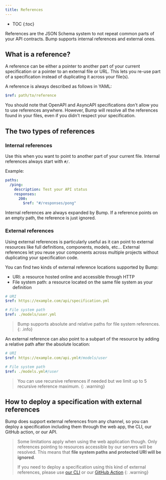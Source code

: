 ```yaml
---
title: References
---
```


- TOC
{:toc}

References are the JSON Schema system to not repeat common parts of your API contracts. Bump supports internal references and external ones.

## What is a reference?

A reference can be either a pointer to another part of your current specification or a pointer to an external file or URL. This lets you re-use part of a specification instead of duplicating it across your file(s).

A reference is always described as follows in YAML:

```yaml
$ref: path/to/reference
```

You should note that OpenAPI and AsyncAPI specifications don't allow you to use references anywhere. However, Bump will resolve all the references found in your files, even if you didn't respect your specification.

## The two types of references

### Internal references

Use this when you want to point to another part of your current file. Internal references always start with `#/`.

Example:

```yaml
paths:
  /ping:
    description: Test your API status
    responses:
      200:
        $ref: "#/responses/pong"
```

Internal references are always expanded by Bump. If a reference points on an empty path, the reference is just ignored.

### External references

Using external references is particularly useful as it can point to external resources like full definitions, components, models, etc... External references let you reuse your components across multiple projects without duplicating your specification code.

You can find two kinds of external reference locations supported by Bump:

- URI: a resource hosted online and accessible through HTTP
- File system path: a resource located on the same file system as your definition

```yaml
# URI
$ref: https://example.com/api/specification.yml

# File system path
$ref: ./models/user.yml
```

> Bump supports absolute and relative paths for file system references.
{: .info}

An external reference can also point to a subpart of the resource by adding a relative path after the absolute location:

```yaml
# URI
$ref: https://example.com/api.yml#/models/user

# File system path
$ref: ./models.yml#/user
```

> You can use recursive references if needed but we limit up to 5 recursive reference maximum.
{: .warning}

## How to deploy a specification with external references

Bump does support external references from any channel, so you can deploy a specification including them through the web app, the CLI, our GitHub action, or our API.

> Some limitations apply when using the web application though. Only references pointing to resources accessible by our servers will be resolved. This means that **file system paths and protected URI will be ignored**.
> 
> If you need to deploy a specification using this kind of external references, please use [our CLI](/help/continuous-integration/cli) or our [GitHub Action](/help/continuous-integration/github-actions)
{: .warning}

